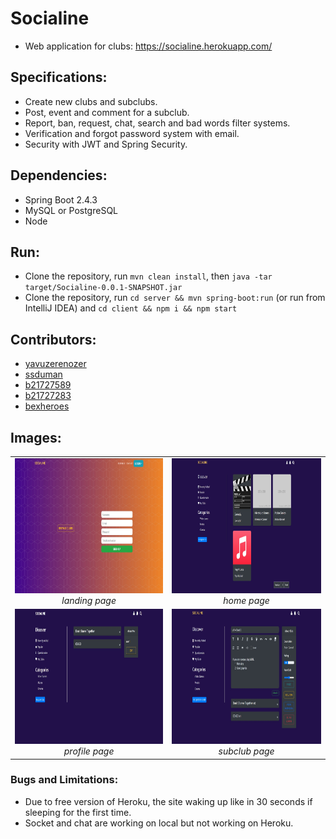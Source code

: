 # Socialine # 
* Web application for clubs: https://socialine.herokuapp.com/
## Specifications: ##
* Create new clubs and subclubs.
* Post, event and comment for a subclub.
* Report, ban, request, chat, search and bad words filter systems.
* Verification and forgot password system with email.
* Security with JWT and Spring Security.
## Dependencies: ##
* Spring Boot 2.4.3
* MySQL or PostgreSQL
* Node
## Run: ##
* Clone the repository, run `mvn clean install`, then `java -tar target/Socialine-0.0.1-SNAPSHOT.jar`
* Clone the repository, run `cd server && mvn spring-boot:run` (or run from IntelliJ IDEA) and `cd client && npm i && npm start`
## Contributors: ##
* [yavuzerenozer](https://github.com/yavuzerenozer)
* [ssduman](https://github.com/ssduman)
* [b21727589](https://github.com/b21727589)
* [b21727283](https://github.com/b21727283)
* [bexheroes](https://github.com/bexheroes)
## Images: ##
<table>
    <tr>
        <td align="center">
            <img src="https://github.com/ssduman/socialine/blob/heroku/img/landing.jpg" alt="home-page" width="384" height="216">
            <br />
            <i> landing page </i>
        </td>
        <td align="center">
            <img src="https://github.com/ssduman/socialine/blob/heroku/img/home.jpg" alt="prediction" width="384" height="216">
            <br />
            <i> home page </i>
        </td>
    </tr>
    <tr>
        <td align="center">
            <img src="https://github.com/ssduman/socialine/blob/heroku/img/profile.jpg" alt="home-page" width="384" height="216">
            <br />
            <i> profile page </i>
        </td>
        <td align="center">
            <img src="https://github.com/ssduman/socialine/blob/heroku/img/subclubs.jpg" alt="prediction" width="384" height="216">
            <br />
            <i> subclub page </i>
        </td>
    </tr>
</table>

### Bugs and Limitations: ###
* Due to free version of Heroku, the site waking up like in 30 seconds if sleeping for the first time.
* Socket and chat are working on local but not working on Heroku.
